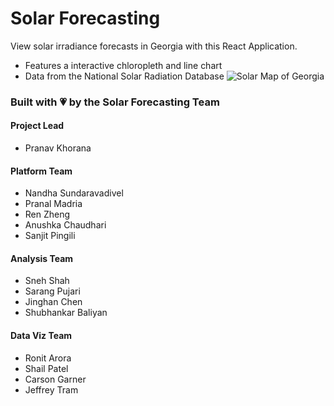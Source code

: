 # Solar Forecasting
View solar irradiance forecasts in Georgia with this React Application. 
- Features a interactive chloropleth and line chart
- Data from the National Solar Radiation Database
![Solar Map of Georgia](https://i.imgur.com/e59hBTl.png)


### Built with 💗 by the Solar Forecasting Team

#### Project Lead
- Pranav Khorana 
#### Platform Team 
- Nandha Sundaravadivel
- Pranal Madria   
- Ren Zheng  
- Anushka Chaudhari
- Sanjit Pingili
#### Analysis Team 
- Sneh Shah  
- Sarang Pujari 
- Jinghan Chen
- Shubhankar Baliyan
#### Data Viz Team 
- Ronit Arora  
- Shail Patel
- Carson Garner
- Jeffrey Tram
